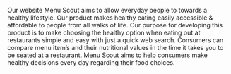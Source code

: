 Our website Menu Scout aims to allow everyday people to towards a healthy lifestyle. Our product makes healthy eating easily accessible & affordable to people from all walks of life. Our purpose for developing this product is to make choosing the healthy option when eating out at restaurants simple and easy with just a quick web search. Consumers can compare menu item’s and their nutritional values in the time it takes you to be seated at a restaurant. Menu Scout aims to help consumers make healthy decisions every day regarding their food choices. 
